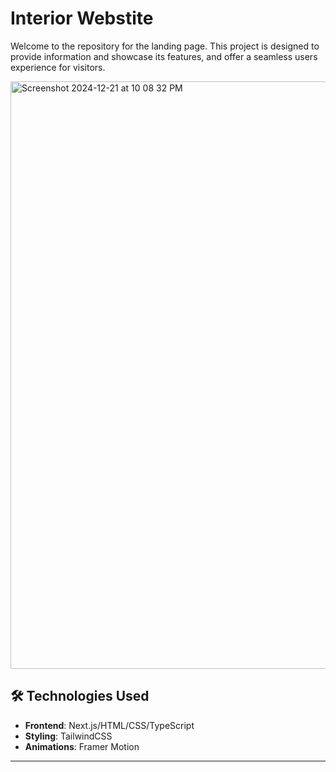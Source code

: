 # Interior Webstite

Welcome to the repository for the landing  page. This project is designed to provide information and showcase its features, and offer a seamless users experience for visitors.

<img width="940" alt="Screenshot 2024-12-21 at 10 08 32 PM" src="https://github.com/user-attachments/assets/ef8bf589-15ac-41a1-8864-2219ac8f1b30" />


## 🛠️ Technologies Used

- **Frontend**: Next.js/HTML/CSS/TypeScript
- **Styling**: TailwindCSS
- **Animations**: Framer Motion

---
